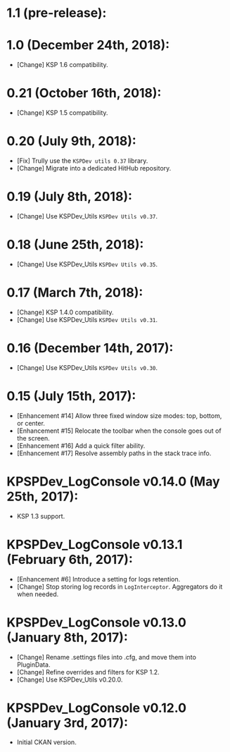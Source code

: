 # 1.1 (pre-release):

# 1.0 (December 24th, 2018):
* [Change] KSP 1.6 compatibility.

# 0.21 (October 16th, 2018):
* [Change] KSP 1.5 compatibility.

# 0.20 (July 9th, 2018):
* [Fix] Trully use the `KSPDev utils 0.37` library.
* [Change] Migrate into a dedicated HitHub repository.

# 0.19 (July 8th, 2018):
* [Change] Use KSPDev_Utils `KSPDev Utils v0.37`.

# 0.18 (June 25th, 2018):
* [Change] Use KSPDev_Utils `KSPDev Utils v0.35`.

# 0.17 (March 7th, 2018):
* [Change] KSP 1.4.0 compatibility.
* [Change] Use KSPDev_Utils `KSPDev Utils v0.31`.

# 0.16 (December 14th, 2017):
* [Change] Use KSPDev_Utils `KSPDev Utils v0.30`.

# 0.15 (July 15th, 2017):
* [Enhancement #14] Allow three fixed window size modes: top, bottom, or center.
* [Enhancement #15] Relocate the toolbar when the console goes out of the screen.
* [Enhancement #16] Add a quick filter ability.
* [Enhancement #17] Resolve assembly paths in the stack trace info.

# KPSPDev_LogConsole v0.14.0 (May 25th, 2017):
* KSP 1.3 support.

# KPSPDev_LogConsole v0.13.1 (February 6th, 2017):
* [Enhancement #6] Introduce a setting for logs retention.
* [Change] Stop storing log records in `LogInterceptor`. Aggregators do it when needed.

# KPSPDev_LogConsole v0.13.0 (January 8th, 2017):
* [Change] Rename .settings files into .cfg, and move them into PluginData.
* [Change] Refine overrides and filters for KSP 1.2.
* [Change] Use KSPDev_Utils v0.20.0.

# KPSPDev_LogConsole v0.12.0 (January 3rd, 2017):
* Initial CKAN version.
